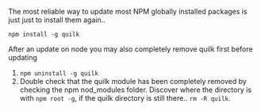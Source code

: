The most reliable way to update most NPM globally installed packages is just just to install them again..

```npm install -g quilk```

After an update on node you may also completely remove quilk first before updating

1.  `npm uninstall -g quilk`
1.  Double check that the quilk module has been completely removed by checking the npm nod_modules folder. Discover where the directory is with `npm root -g`, if the quilk directory is still there.. `rm -R quilk`.
